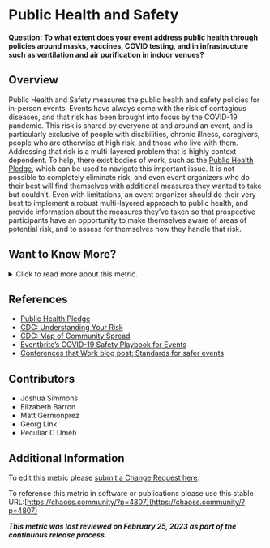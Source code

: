 # Public Health and Safety

**Question: To what extent does your event address public health through policies around masks, vaccines, COVID testing, and in infrastructure such as ventilation and air purification in indoor venues?**

## Overview

Public Health and Safety measures the public health and safety policies for in-person events. Events have always come with the risk of contagious diseases, and that risk has been brought into focus by the COVID-19 pandemic. This risk is shared by everyone at and around an event, and is particularly exclusive of people with disabilities, chronic illness, caregivers, people who are otherwise at high risk, and those who live with them. Addressing that risk is a multi-layered problem that is highly context dependent. To help, there exist bodies of work, such as the [Public Health Pledge](https://publichealthpledge.com/), which can be used to navigate this important issue. It is not possible to completely eliminate risk, and even event organizers who do their best will find themselves with additional measures they wanted to take but couldn’t. Even with limitations, an event organizer should do their very best to implement a robust multi-layered approach to public health, and provide information about the measures they’ve taken so that prospective participants have an opportunity to make themselves aware of areas of potential risk, and to assess for themselves how they handle that risk.


## Want to Know More?

<span markdown="1"><details>
<summary>Click to read more about this metric.</summary>

### Data Collection Strategies
There are several different ways event organizers provide information about their public health policies and we can collect data from there:

- [Public Health Pledge event assessments page](https://github.com/phpledge/badging)
- Event registration form
- Event speaker proposal flow
- Event Health and Safety / COVID-19 / Public Health / On-site Safety page
- Event web page


### Filter
This metric has two components. First, an event organizer needs to decide on public health policies for the event, which is addressed by the list below. Second, those policies need to be communicated to event attendees, which is addressed by the data collection strategies below. 

Here are things to look for in an event’s public health policies:

- Requiring proof of vaccinations for all event attendees, staff, volunteers, speakers, and exhibitors
- Requiring negative COVID test results for all event attendees, staff, volunteers, speakers, and exhibitors
- Requiring masks in all indoor spaces
- Making masks available to event attendees, staff, volunteers, speakers, and exhibitors
- Monitoring or surveying attendees daily for signs of illness
- Providing hand sanitizer stations throughout the venue
- Providing information about venue ventilation
- Providing information about vaccination and masking policies for venue staff
- Providing room setups with adequate space between chairs
- Providing information about local COVID community spread, if available
- Allowing attendees, speakers, and exhibitors to indicate a no-touch preference (no handshakes, hugs, or fistbumps)
- Providing information about the venue’s sanitizing and cleaning policies 
- Providing number of expected attendees and the venue square footage
- Providing links to the state and city mandated health or COVID policies 

Here are things to look for in what an event communicates about their public health policies:

- Masking 
- Testing
- Vaccines
- Indoor air quality
- Alternative modes of participation
- Refunds
- Filters
- Global locations of events
</details></span>


## References
- [Public Health Pledge](https://publichealthpledge.com/)
- [CDC: Understanding Your Risk](https://www.cdc.gov/coronavirus/2019-ncov/your-health/understanding-risk.html)
- [CDC: Map of Community Spread](https://covid.cdc.gov/covid-data-tracker/#county-view?list_select_state=all_states&list_select_county=all_counties&data-type=CommunityLevels)
- [Eventbrite’s COVID-19 Safety Playbook for Events](https://www.eventbrite.ie/l/covid19-event-safety/) 
- [Conferences that Work blog post: Standards for safer events](https://www.conferencesthatwork.com/index.php/event-design/2023/02/standards-for-safer-events/)


## Contributors
- Joshua Simmons
- Elizabeth Barron
- Matt Germonprez
- Georg Link
- Peculiar C Umeh


## Additional Information
To edit this metric please [submit a Change Request here]( https://github.com/chaoss/wg-dei/blob/main/focus-areas/event-diversity/public-health-and-safety.md).

To reference this metric in software or publications please use this stable URL:[https://chaoss.community/?p=4807](https://chaoss.community/?p=4807)

<!-- # For groupings in the knowledge base
Context tags: Event
Keyword tags: DEI, Events, Accessibility, Code of Conduct, COVID, Health
-->

***This metric was last reviewed on February 25, 2023 as part of the continuous release process.***
